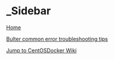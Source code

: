 # \_Sidebar

[Home](https://github.com/hemanth22/ansible-role-butler/wiki)

[Bulter common error troubleshooting tips](https://github.com/hemanth22/ansible-role-butler/wiki/Bulter-common-error-troubleshooting-tips.)

[Jump to CentOSDocker Wiki](https://github.com/hemanth22/CentOSJenkins/wiki)

